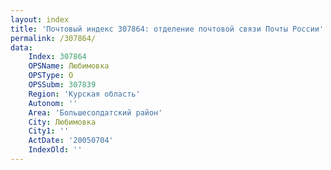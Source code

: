 ```yaml
---
layout: index
title: 'Почтовый индекс 307864: отделение почтовой связи Почты России'
permalink: /307864/
data:
    Index: 307864
    OPSName: Любимовка
    OPSType: О
    OPSSubm: 307839
    Region: 'Курская область'
    Autonom: ''
    Area: 'Большесолдатский район'
    City: Любимовка
    City1: ''
    ActDate: '20050704'
    IndexOld: ''
---
```

